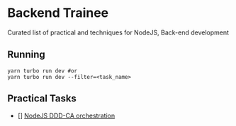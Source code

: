 # Backend Trainee

Curated list of practical and techniques for NodeJS, Back-end development

## Running

```shell
yarn turbo run dev #or
yarn turbo run dev --filter=<task_name>
```

## Practical Tasks

- [] [NodeJS DDD-CA orchestration](apps/node-ddd-ca)
